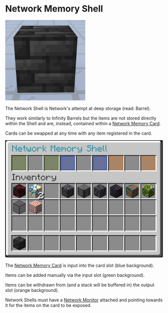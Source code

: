 # Network Memory Shell

![Network Shell](../../.gitbook/assets/tile_network_shell.png)

The Network Shell is Network's attempt at deep storage (read: Barrel).&#x20;

They work similarly to Infinity Barrels but the items are not stored directly within the Shell and are, instead, contained within a [Network Memory Card](../tools/network-memory-card.md).

Cards can be swapped at any time with any item registered in the card.

![](../../.gitbook/assets/demo_gui_shell.png)

The [Network Memory Card](../tools/network-memory-card.md) is input into the card slot (blue background).

Items can be added manually via the input slot (green background).

Items can be withdrawn from (and a stack will be buffered in) the output slot (orange background).

Network Shells must have a [Network Monitor](network-monitor.md) attached and pointing towards it for the items on the card to be exposed.&#x20;
